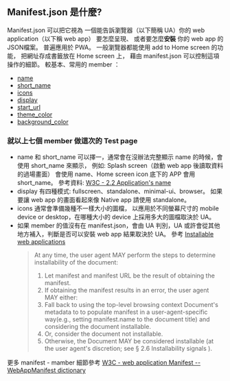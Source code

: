 ## Manifest.json 是什麼? ##

Manifest.json 可以把它視為
一個能告訴瀏覽器（以下簡稱 UA）你的 web application（以下稱 web app） 要怎麼呈現、
或者要怎麼**安裝** 你的 web app 的 JSON檔案。
普遍應用於 PWA。
一般瀏覽器都能使用 add to Home screen 的功能，
把網址存成書籤放在 Home screen 上，
藉由 manifest.json 可以控制這項操作的細節。
較基本、常用的 member ：

* [name](https://w3c.github.io/manifest/#name-member)
* [short_name](https://w3c.github.io/manifest/#short_name-member)
* [icons](https://w3c.github.io/manifest/#icons-member)
* [display](https://w3c.github.io/manifest/#display-member)
* [start_url](https://w3c.github.io/manifest/#start_url-member)
* [theme_color](https://w3c.github.io/manifest/#theme_color-member)
* [background_color](https://w3c.github.io/manifest/#background_color-member)

### 就以上七個 member 做這次的 Test page ###

* name 和 short_name 可以擇一，通常會在沒辦法完整顯示 name 的時候，會使用 short_name 來顯示，
	例如: Splash screen（啟動 web app 後讀取資料的過場畫面） 會使用 name、Home screen icon 底下的 APP 會用 short_name。
	參考資料: [W3C - 2.2 Application's name](https://w3c.github.io/manifest/#application-s-name)
* display 有四種模式: fullscreen、standalone、minimal-ui、browser。
	如果要讓 web app 的畫面看起來像 Native app 請使用 standalone。
* icons 通常會準備幾種不一樣大小的圖檔，
	以應用於不同螢幕尺寸的 mobile device or desktop，在哪種大小的 device 上採用多大的圖檔取決於 UA。
* 如果 member 的值沒有在 manifest.json，會由 UA 判別，UA 或許會從其他地方補入，判斷是否可以安裝 web app 結果取決於 UA。
	參考 [Installable web applications](https://w3c.github.io/manifest/#installable-web-applications)
	> At any time, the user agent MAY perform the steps to determine installability of the document:
	> 1. Let manifest and manifest URL be the result of obtaining the manifest.
	> 2. If obtaining the manifest results in an error, the user agent MAY either:
	> 	1. Fall back to using the top-level browsing context Document's metadata to to populate manifest in a user-agent-specific way(e.g., setting manifest.name to the document title) and considering the document installable.
	> 	2. Or, consider the document not installable.
	> 3. Otherwise, the Document MAY be considered installable (at the user agent's discretion; see § 2.6 Installability signals ).

更多 manifest - mamber 細節參考 [W3C - web application Manifest -- WebAppManifest dictionary](https://w3c.github.io/manifest/#webappmanifest-dictionary)
